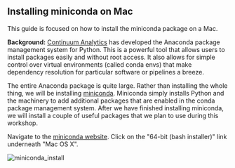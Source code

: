 ## Installing miniconda on Mac

This guide is focused on how to install the miniconda package on a Mac.

**Background:**
[Continuum Analytics](https://www.continuum.io) has developed the Anaconda package management system for Python. This is a powerful tool that allows users to install packages easily and without root access. It also allows for simple control over virtual environments (called conda envs) that make dependency resolution for particular software or pipelines a breeze.

The entire Anaconda package is quite large. Rather than installing the whole thing, we will be installing [miniconda](http://conda.pydata.org/miniconda.html). Miniconda simply installs Python and the machinery to add additional packages that are enabled in the conda package management system. After we have finished installing miniconda, we will install a couple of useful packages that we plan to use during this workshop.

Navigate to the [miniconda website](http://conda.pydata.org/miniconda.html). Click on the "64-bit (bash installer)" link underneath "Mac OS X".

![miniconda_install](https://cloud.githubusercontent.com/assets/1823345/16455409/38e9694e-3de2-11e6-97cf-3585974a7d74.png)

